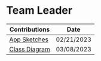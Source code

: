 # Team Leader

|             Contributions              |    Date    |
| -------------------------------------- | ---------- |
| [App Sketches](https://github.com/ACHarrison32/Software-Engineering---Lunch-Decider-App/tree/main/Documentation/Sketches/Dylan's_App_Sketches) | 02/21/2023 |
| [Class Diagram](https://github.com/ACHarrison32/Software-Engineering---Lunch-Decider-App/blob/main/Documentation/proto%202(1).drawio-2-1.png)|03/08/2023|


